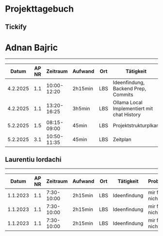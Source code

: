 # Projekttagebuch
## Tickify

# Adnan Bajric
---
Datum|AP NR| Zeitraum    | Aufwand |Ort| Tätigkeit                                   | Probleme            |Quellen
-----|-----|-------------|--------|---|---------------------------------------------|---------------------|-------
4.2.2025|1.1| 10:00-12:20 | 2h15min |LBS| Ideenfindung, Backend Prep, Commits         | / | /
4.2.2025|1.1| 13:20-16:25 | 3h5min |LBS| Ollama Local Implementiert mit chat History | / | [Ollama API](https://github.com/ollama/ollama/blob/main/docs/api.md)
5.2.2025|1.5| 08:15-09:00 | 45min |LBS| Projektstrukturplkan| / | 
5.2.2025|3.1| 10:50-11:35  | 45min |LBS| Zeitplan                                |  |


## Laurentiu Iordachi
---
Datum|AP NR|Zeitraum|Aufwand|Ort|Tätigkeit|Probleme|Quellen
-----|-----|--------|-------|---|---------|--------|-------
1.1.2023|1.1|7:30-10:00|2h15min|LBS|Ideenfindung|mir fällt nichts ein|[Projektmanagement](https://de.wikipedia.org/wiki/Projektmanagement)
1.1.2023|1.1|7:30-10:00|2h15min|LBS|Ideenfindung|mir fällt nichts ein|[Projektmanagement](https://de.wikipedia.org/wiki/Projektmanagement)
1.1.2023|1.1|7:30-10:00|2h15min|LBS|Ideenfindung|mir fällt nichts ein|[Projektmanagement](https://de.wikipedia.org/wiki/Projektmanagement)
